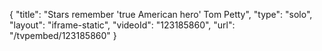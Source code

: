 {
    "title": "Stars remember 'true American hero' Tom Petty",
    "type": "solo",
    "layout": "iframe-static",
    "videoId": "123185860",
    "url": "\/tvpembed\/123185860"
}
